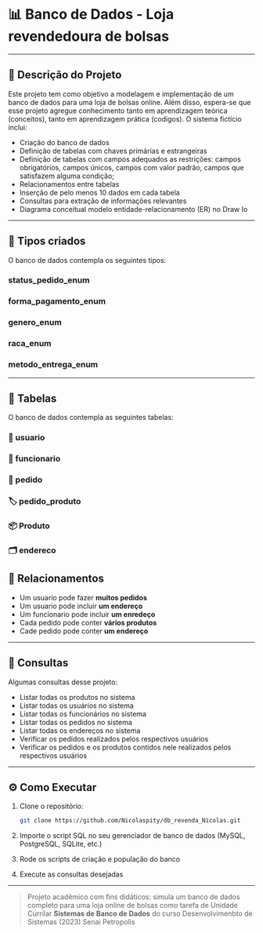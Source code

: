 # 📊 Banco de Dados - Loja revendedoura de bolsas

---

## 📃 Descrição do Projeto

Este projeto tem como objetivo a modelagem e implementação de um banco de dados para uma loja de bolsas online. Além disso, espera-se que esse projeto agregue conhecimento tanto em aprendizagem teórica (conceitos), tanto em aprendizagem prática (codigos). O sistema fictício inclui:

- Criação do banco de dados
- Definição de tabelas com chaves primárias e estrangeiras
- Definição de tabelas com campos adequados as restrições: campos obrigatórios, campos únicos, campos com valor padrão, campos que satisfazem alguma condição;
- Relacionamentos entre tabelas
- Inserção de pelo menos 10 dados em cada tabela
- Consultas para extração de informações relevantes
- Diagrama conceitual modelo entidade-relacionamento (ER) no Draw Io

---

## 🔁 Tipos criados

O banco de dados contempla os seguintes tipos:

### status_pedido_enum

### forma_pagamento_enum


### genero_enum

### raca_enum

### metodo_entrega_enum

---

## 🔁 Tabelas

O banco de dados contempla as seguintes tabelas:

### 🧾 usuario

### 🧾 funcionario

### 🛒 pedido

### 🏷️ pedido_produto

### 📦 Produto

### 🗂️ endereco

## 🔗 Relacionamentos

- Um usuario pode fazer **muitos pedidos**
- Um usuario pode incluir **um endereço**
- Um funcionario pode incluir **um enredeço**
- Cada pedido pode conter **vários produtos**
- Cade pedido pode conter **um endereço**

---

## 🔎 Consultas

Algumas consultas desse projeto:

- Listar todas os produtos no sistema
- Listar todas os usuários no sistema
- Listar todas os funcionários no sistema
- Listar todas os pedidos no sistema
- Listar todas os endereços no sistema
- Verificar os pedidos realizados pelos respectivos usuários
- Verificar os pedidos e os produtos contidos nele realizados pelos respectivos usuários
---

## ⚙️ Como Executar

1. Clone o repositório:
    ```bash
    git clone https://github.com/Nicolaspity/db_revenda_Nicolas.git
    ```

2. Importe o script SQL no seu gerenciador de banco de dados (MySQL, PostgreSQL, SQLite, etc.)

3. Rode os scripts de criação e população do banco

4. Execute as consultas desejadas

---

> Projeto acadêmico com fins didáticos: simula um banco de dados completo para uma loja online de bolsas como tarefa de Unidade Currilar **Sistemas de Banco de Dados** do curso Desenvolvimenbto de Sistemas (2023) Senai Petropolis
